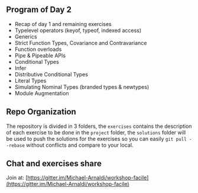 ## Program of Day 2

- Recap of day 1 and remaining exercises
- Typelevel operators (keyof, typeof, indexed access)
- Generics
- Strict Function Types, Covariance and Contravariance
- Function overloads
- Pipe & Pipeable APIs
- Conditional Types
- Infer
- Distributive Conditional Types
- Literal Types
- Simulating Nominal Types (branded types & newtypes)
- Module Augmentation

## Repo Organization

The repository is divided in 3 folders, the `exercises` contains the description of each exercise to be done in the `project` folder, the `solutions` folder will be used to push the solutions for the exercises so you can easily `git pull --rebase` without conflicts and compare to your local.

## Chat and exercises share

Join at: [https://gitter.im/Michael-Arnaldi/workshop-facile](https://gitter.im/Michael-Arnaldi/workshop-facile)
